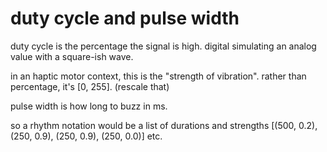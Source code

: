 # duty cycle and pulse width

duty cycle is the percentage the signal is high. digital simulating an analog value with a square-ish wave.

in an haptic motor context, this is the "strength of vibration". rather than percentage, it's [0, 255]. (rescale that)

pulse width is how long to buzz in ms.


so a rhythm notation would be a list of durations and strengths
[(500, 0.2), (250, 0.9), (250, 0.9), (250, 0.0)] etc.

